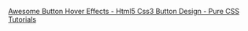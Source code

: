 [Awesome Button Hover Effects - Html5 Css3 Button Design - Pure CSS Tutorials](https://www.youtube.com/watch?v=Tfqx_YXGKVU)